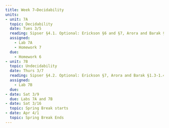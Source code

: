 ```yaml
---
title: Week 7—Decidability
units:
- unit: 7A
  topic: Decidability
  date: Tues 3/5
  reading: Sipser §4.1. Optional: Erickson §6 and §7, Arora and Barak §1.3-1.4.
  assigned: 
    - Lab 7A
    - Homework 7
  due:
    - Homework 6
- unit: 7B
  topic: Undecidability
  date: Thurs 3/7
  reading: Sipser §4.2. Optional: Erickson §7, Arora and Barak §1.3-1.4.
  assigned: 
    - Lab 7B
  due: 
- date: Sat 3/9
  due: Labs 7A and 7B
- date: Sat 3/16
  topic: Spring Break starts
- date: Apr 4/1
  topic: Spring Break Ends
---
```

